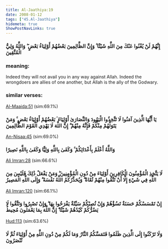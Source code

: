 ```yaml
---
title: Al-Jaathiya:19
date: 2008-01-12
tags: ["45.Al-Jaathiya"]
hidemeta: true 
ShowPostNavLinks: true 
---
```

### إِنَّهُمْ لَنْ يُغْنُوا عَنْكَ مِنَ اللَّهِ شَيْئًا ۚ وَإِنَّ الظَّالِمِينَ بَعْضُهُمْ أَوْلِيَاءُ بَعْضٍ ۖ وَاللَّهُ وَلِيُّ الْمُتَّقِينَ
### meaning: 
Indeed they will not avail you in any way against Allah. Indeed the wrongdoers are allies of one another, but Allah is the ally of the Godwary.
### similar verses: 

[Al-Maaida:51](/5/51) (sim:69.1%)

### يَا أَيُّهَا الَّذِينَ آمَنُوا لَا تَتَّخِذُوا الْيَهُودَ وَالنَّصَارَىٰ أَوْلِيَاءَ ۘ بَعْضُهُمْ أَوْلِيَاءُ بَعْضٍ ۚ وَمَنْ يَتَوَلَّهُمْ مِنْكُمْ فَإِنَّهُ مِنْهُمْ ۗ إِنَّ اللَّهَ لَا يَهْدِي الْقَوْمَ الظَّالِمِينَ

[An-Nisaa:45](/4/45) (sim:69.0%)

### وَاللَّهُ أَعْلَمُ بِأَعْدَائِكُمْ ۚ وَكَفَىٰ بِاللَّهِ وَلِيًّا وَكَفَىٰ بِاللَّهِ نَصِيرًا

[Ali Imran:28](/3/28) (sim:66.6%)

### لَا يَتَّخِذِ الْمُؤْمِنُونَ الْكَافِرِينَ أَوْلِيَاءَ مِنْ دُونِ الْمُؤْمِنِينَ ۖ وَمَنْ يَفْعَلْ ذَٰلِكَ فَلَيْسَ مِنَ اللَّهِ فِي شَيْءٍ إِلَّا أَنْ تَتَّقُوا مِنْهُمْ تُقَاةً ۗ وَيُحَذِّرُكُمُ اللَّهُ نَفْسَهُ ۗ وَإِلَى اللَّهِ الْمَصِيرُ

[Ali Imran:120](/3/120) (sim:66.1%)

### إِنْ تَمْسَسْكُمْ حَسَنَةٌ تَسُؤْهُمْ وَإِنْ تُصِبْكُمْ سَيِّئَةٌ يَفْرَحُوا بِهَا ۖ وَإِنْ تَصْبِرُوا وَتَتَّقُوا لَا يَضُرُّكُمْ كَيْدُهُمْ شَيْئًا ۗ إِنَّ اللَّهَ بِمَا يَعْمَلُونَ مُحِيطٌ

[Hud:113](/11/113) (sim:63.6%)

### وَلَا تَرْكَنُوا إِلَى الَّذِينَ ظَلَمُوا فَتَمَسَّكُمُ النَّارُ وَمَا لَكُمْ مِنْ دُونِ اللَّهِ مِنْ أَوْلِيَاءَ ثُمَّ لَا تُنْصَرُونَ
